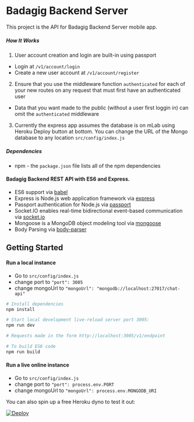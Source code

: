 # Badagig Backend Server


This project is the API for Badagig Backend Server mobile app.  

##### How It Works

1.  User account creation and login are built-in using passport
  *  Login at `/v1/account/login`
  *  Create a new user account at `/v1/account/register`
2.  Ensure that you use the middleware function `authenticated` for each of your new routes on any request that must first have an authenticated user
  *  Data that you want made to the public (without a user first loggin in) can omit the `authenticated` middleware
3.  Currently the express app assumes the database is on mLab using Heroku Deploy button at bottom. You can change the URL of the Mongo database to any location `src/config/index.js`


##### Dependencies
*  npm - the `package.json` file lists all of the npm dependencies

#### Badagig Backend REST API with ES6 and Express.

- ES6 support via [babel](https://babeljs.io)
- Express is Node.js web application framework via [express](https://github.com/expressjs/express)
- Passport authentication for Node.js via [passport](https://github.com/passport)
- Socket.IO enables real-time bidirectional event-based communication via [socket.io](https://github.com/socketio/socket.io)
- Mongoose is a MongoDB object modeling tool via [mongoose](https://github.com/Automattic/mongoose)
- Body Parsing via [body-parser](https://github.com/expressjs/body-parser)

Getting Started
---------------
#### Run a local instance
* Go to `src/config/index.js`
* change port to `"port": 3005`
* change mongoUrl to `"mongoUrl": "mongodb://localhost:27017/chat-api"`
```sh
# Install dependencies
npm install

# Start local development live-reload server port 3005:
npm run dev

# Requests made in the form http://localhost:3005/v1/endpoint

# To build ES6 code
npm run build

```

#### Run a live online instance
* Go to `src/config/index.js`
* change port to `"port": process.env.PORT`
* change mongoUrl to `"mongoUrl": process.env.MONGODB_URI`

You can also spin up a free Heroku dyno to test it out:

[![Deploy](https://www.herokucdn.com/deploy/button.png)](https://heroku.com/deploy?template=https://github.com/paduh/badagigbackendapi)

